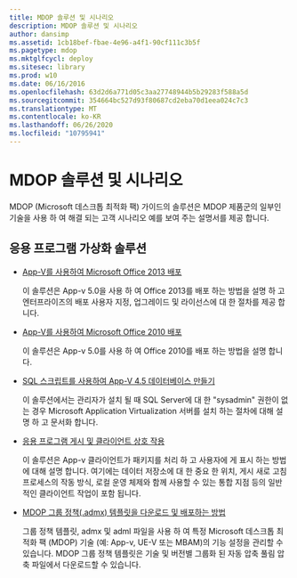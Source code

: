 ```yaml
---
title: MDOP 솔루션 및 시나리오
description: MDOP 솔루션 및 시나리오
author: dansimp
ms.assetid: 1cb18bef-fbae-4e96-a4f1-90cf111c3b5f
ms.pagetype: mdop
ms.mktglfcycl: deploy
ms.sitesec: library
ms.prod: w10
ms.date: 06/16/2016
ms.openlocfilehash: 63d2d6a771d05c3aa27748944b5b29283f588a5d
ms.sourcegitcommit: 354664bc527d93f80687cd2eba70d1eea024c7c3
ms.translationtype: MT
ms.contentlocale: ko-KR
ms.lasthandoff: 06/26/2020
ms.locfileid: "10795941"
---
```

# MDOP 솔루션 및 시나리오


MDOP (Microsoft 데스크톱 최적화 팩) 가이드의 솔루션은 MDOP 제품군의 일부인 기술을 사용 하 여 해결 되는 고객 시나리오 예를 보여 주는 설명서를 제공 합니다.

## 응용 프로그램 가상화 솔루션


-   [App-V를 사용하여 Microsoft Office 2013 배포](../appv-v5/deploying-microsoft-office-2013-by-using-app-v.md)

    이 솔루션은 App-v 5.0을 사용 하 여 Office 2013를 배포 하는 방법을 설명 하 고 엔터프라이즈의 배포 사용자 지정, 업그레이드 및 라이선스에 대 한 절차를 제공 합니다.

-   [App-V를 사용하여 Microsoft Office 2010 배포](../appv-v5/deploying-microsoft-office-2010-by-using-app-v.md)

    이 솔루션은 App-v 5.0를 사용 하 여 Office 2010를 배포 하는 방법을 설명 합니다.

-   [SQL 스크립트를 사용하여 App-V 4.5 데이터베이스 만들기](creating-app-v-45-databases-using-sql-scripting.md)

    이 솔루션에서는 관리자가 설치 될 때 SQL Server에 대 한 "sysadmin" 권한이 없는 경우 Microsoft Application Virtualization 서버를 설치 하는 절차에 대해 설명 하 고 문서화 합니다.

-   [응용 프로그램 게시 및 클라이언트 상호 작용](../appv-v5/application-publishing-and-client-interaction.md)

    이 솔루션은 App-v 클라이언트가 패키지를 처리 하 고 사용자에 게 표시 하는 방법에 대해 설명 합니다. 여기에는 데이터 저장소에 대 한 중요 한 위치, 게시 새로 고침 프로세스의 작동 방식, 로컬 운영 체제와 함께 사용할 수 있는 통합 지점 등의 일반적인 클라이언트 작업이 포함 됩니다.

-   [MDOP 그룹 정책(.admx) 템플릿을 다운로드 및 배포하는 방법](how-to-download-and-deploy-mdop-group-policy--admx--templates.md)

    그룹 정책 템플릿, admx 및 adml 파일을 사용 하 여 특정 Microsoft 데스크톱 최적화 팩 (MDOP) 기술 (예: App-v, UE-V 또는 MBAM)의 기능 설정을 관리할 수 있습니다. MDOP 그룹 정책 템플릿은 기술 및 버전별 그룹화 된 자동 압축 풀림 압축 파일에서 다운로드할 수 있습니다.

 

 





